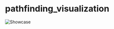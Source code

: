 # pathfinding_visualization

![Showcase](https://github.com/Seasnakez/pathfinding_visualization/showcase.gif)

